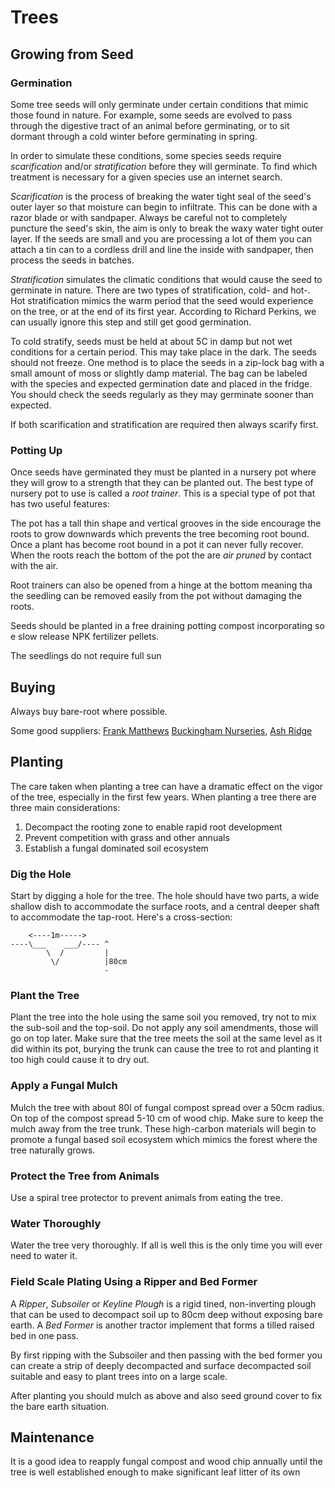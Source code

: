 # Trees

## Growing from Seed

### Germination

Some tree seeds will only germinate under certain conditions that mimic those found in nature. For example, some seeds are evolved to pass through the digestive tract of an animal before germinating, or to sit dormant through a cold winter before germinating in spring.

In order to simulate these conditions, some species seeds require _scarification_ and/or _stratification_ before they will germinate. To find which treatment is necessary for a given species use an internet search.

_Scarification_ is the process of breaking the water tight seal of the seed's outer layer so that moisture can begin to infiltrate. This can be done with a razor blade or with sandpaper. Always be careful not to completely puncture the seed's skin, the aim is only to break the waxy water tight outer layer. If the seeds are small and you are processing a lot of them you can attach a tin can to a cordless drill and line the inside with sandpaper, then process the seeds in batches.

_Stratification_ simulates the climatic conditions that would cause the seed to germinate in nature. There are two types of stratification, cold- and hot-. Hot stratification mimics the warm period that the seed would experience on the tree, or at the end of its first year. According to Richard Perkins, we can usually ignore this step and still get good germination.

To cold stratify, seeds must be held at about 5C in damp but not wet conditions for a certain period. This may take place in the dark. The seeds should not freeze. One method is to place the seeds in a zip-lock bag with a small amount of moss or slightly damp material. The bag can be labeled with the species and expected germination date and placed in the fridge. You should check the seeds regularly as they may germinate sooner than expected.

If both scarification and stratification are required then always scarify first.

### Potting Up

Once seeds have germinated they must be planted in a nursery pot where they will grow to a strength that they can be planted out. The best type of nursery pot to use is called a _root trainer_. This is a special type of pot that has two useful features: 

The pot has a tall thin shape and vertical grooves in the side encourage the roots to grow downwards which prevents the tree becoming root bound. Once a plant has become root bound in a pot it can never fully recover. When the roots reach the bottom of the pot the are _air pruned_ by contact with the air.

Root trainers can also be opened from a hinge at the bottom meaning tha the seedling can be removed easily from the pot without damaging the roots.

Seeds should be planted in a free draining potting compost incorporating so e slow release NPK fertilizer pellets.

The seedlings do not require full sun

## Buying

Always buy bare-root where possible.

Some good suppliers: [Frank Matthews](https://www.frankpmatthews.com/) [Buckingham Nurseries](https://www.hedging.co.uk/acatalog/index.html), [Ash Ridge](https://www.ashridgetrees.co.uk)

## Planting

The care taken when planting a tree can have a dramatic effect on the vigor of the tree, especially in the first few years. When planting a tree there are three main considerations:

1. Decompact the rooting zone to enable rapid root development
1. Prevent competition with grass and other annuals
1. Establish a fungal dominated soil ecosystem

### Dig the Hole

Start by digging a hole for the tree. The hole should have two parts, a wide shallow dish to accommodate the surface roots, and a central deeper shaft to accommodate the tap-root. Here's a cross-section:

```
    <----1m----->
----\___    ___/---- ^
        \  /         |
         \/          |80cm
                     -

```

### Plant the Tree

Plant the tree into the hole using the same soil you removed, try not to mix the sub-soil and the top-soil. Do not apply any soil amendments, those will go on top later. Make sure that the tree meets the soil at the same level as it did within its pot, burying the trunk can cause the tree to rot and planting it too high could cause it to dry out.

### Apply a Fungal Mulch

Mulch the tree with about 80l of fungal compost spread over a 50cm radius. On top of the compost spread 5-10 cm of wood chip. Make sure to keep the mulch away from the tree trunk. These high-carbon materials will begin to promote a fungal based soil ecosystem which mimics the forest where the tree naturally grows.

### Protect the Tree from Animals

Use a spiral tree protector to prevent animals from eating the tree.

### Water Thoroughly

Water the tree very thoroughly. If all is well this is the only time you will ever need to water it.

###  Field Scale Plating Using a Ripper and Bed Former

A _Ripper_, _Subsoiler_ or _Keyline Plough_ is a rigid tined, non-inverting plough that can be used to decompact soil up to 80cm deep without exposing bare earth. A _Bed Former_ is another tractor implement that forms a tilled raised bed in one pass.

By first ripping with the Subsoiler and then passing with the bed former you can create a strip of deeply decompacted and surface decompacted soil suitable and easy to plant trees into on a large scale.

After planting you should mulch as above and also seed ground cover to fix the bare earth situation. 

## Maintenance

It is a good idea to reapply fungal compost and wood chip annually until the tree is well established enough to make significant leaf litter of its own